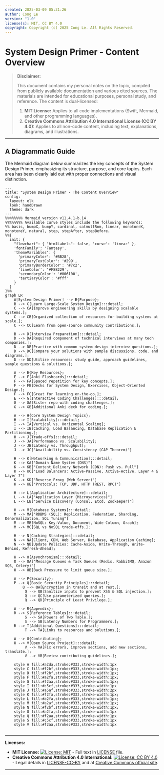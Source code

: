 ```yaml
---
created: 2025-03-09 05:31:26
author: Cong Le
version: "1.0"
license(s): MIT, CC BY 4.0
copyright: Copyright (c) 2025 Cong Le. All Rights Reserved.
---
```




# System Design Primer - Content Overview
> **Disclaimer:**
>
> This document contains my personal notes on the topic,
> compiled from publicly available documentation and various cited sources.
> The materials are intended for educational purposes, personal study, and reference.
> The content is dual-licensed:
> 1. **MIT License:** Applies to all code implementations (Swift, Mermaid, and other programming languages).
> 2. **Creative Commons Attribution 4.0 International License (CC BY 4.0):** Applies to all non-code content, including text, explanations, diagrams, and illustrations.
---


## A Diagrammatic Guide 

The Mermaid diagram below summarizes the key concepts of the System Design Primer, emphasizing its structure, purpose, and core topics.  Each area has been clearly laid out with proper connections and visual distinction.


```mermaid
---
title: "System Design Primer - The Content Overview"
config:
  layout: elk
  look: handDrawn
  theme: dark
---
%%%%%%%% Mermaid version v11.4.1-b.14
%%%%%%%% Available curve styles include the following keywords:
%% basis, bumpX, bumpY, cardinal, catmullRom, linear, monotoneX, monotoneY, natural, step, stepAfter, stepBefore.
%%{
  init: {
    "flowchart": { "htmlLabels": false, 'curve': 'linear' },
    'fontFamily': 'Fantasy',
    'themeVariables': {
      'primaryColor': '#BB28',
      'primaryTextColor': '#299',
      'primaryBorderColor': '#7c2',
      'lineColor': '#F8B229',
      'secondaryColor': '#006100',
      'tertiaryColor': '#fff'
    }
  }
}%%
graph LR
    A[System Design Primer] --> B{Purpose};
    B --> C[Learn Large-Scale System Design]:::detail;
    C --> CA[Improve engineering skills by designing scalable systems.];
    C --> CB[Organized collection of resources for building systems at scale.];
    C --> CC[Learn from open-source community contributions.];

    B --> D[Interview Preparation]:::detail;
    D --> DA[Required component of technical interviews at many tech companies.];
    D --> DB[Practice with common system design interview questions.];
    D --> DC[Compare your solutions with sample discussions, code, and diagrams.];
    D --> DD[Utilize resources: study guide, approach guidelines, sample questions & solutions.];

    A --> E{Key Resources};
    E --> F[Anki Flashcards]:::detail;
    F --> FA[Spaced repetition for key concepts.];
    F --> FB[Decks for System Design, Exercises, Object-Oriented Design.];
    F --> FC[Great for learning on-the-go.];
    E --> G[Interactive Coding Challenges]:::detail;
    G --> GA[Sister repo with coding challenges.];
    G --> GB[Additional Anki deck for coding.];

    A --> H{Core System Design Topics};
    H --> I[Scalability]:::detail;
    I --> IA[Vertical vs. Horizontal Scaling];
    I --> IB[Caching, Load Balancing, Database Replication & Partitioning.];
    H --> J[Trade-offs]:::detail;
    J --> JA[Performance vs. Scalability];
    J --> JB[Latency vs. Throughput];
    J --> JC["Availability vs. Consistency (CAP Theorem)"]

    H --> K[Networking & Communication]:::detail;
    K --> KA["Domain Name System (DNS)"]
    K --> KB["Content Delivery Network (CDN): Push vs. Pull"]
    K --> KC["Load Balancers: Active-Passive, Active-Active, Layer 4 & Layer 7"]
    K --> KD["Reverse Proxy (Web Server)"]
    K --> KE["Protocols: TCP, UDP, HTTP (REST, RPC)"]

    H --> L[Application Architecture]:::detail;
    L --> LA["Application Layer (Microservices)"]
    L --> LB["Service Discovery (Consul, Etcd, Zookeeper)"]

    H --> M[Database Systems]:::detail;
    M --> MA["RDBMS (SQL): Replication, Federation, Sharding, Denormalization, SQL Tuning"]
    M --> MB[NoSQL: Key-Value, Document, Wide Column, Graph];
    M --> MC[SQL vs NoSQL trade-offs.];

    H --> N[Caching Strategies]:::detail;
    N --> NA[Client, CDN, Web Server, Database, Application Caching];
    N --> NB[Update Policies: Cache-Aside, Write-Through, Write-Behind, Refresh-Ahead];

    H --> O[Asynchronism]:::detail;
    O --> OA["Message Queues & Task Queues (Redis, RabbitMQ, Amazon SQS, Celery)"]
    O --> OB[Back Pressure to limit queue size.];

    A --> P{Security};
    P --> Q[Basic Security Principles]:::detail;
        Q --> QA[Encryption in transit and at rest.];
         Q --> QB[Sanitize inputs to prevent XSS & SQL injection.];
         Q --> QC[Use parameterized queries.];
         Q --> QD[Principle of Least Privilege.];

    A --> R{Appendix};
    R --> S[Reference Tables]:::detail;
         S --> SA[Powers of Two Table.];
         S --> SB[Latency Numbers for Programmers.];
    R --> T[Additional Questions]:::detail;
         T --> TA[Links to resources and solutions.];

    A --> U{Contributing};
    U --> V[Open Source Project]:::detail;
         V --> VA[Fix errors, improve sections, add new sections, translate.];
         V --> VB[Review contributing guidelines.];

    style A fill:#a2da,stroke:#333,stroke-width:1px
    style C fill:#f2bf,stroke:#333,stroke-width:1px;
    style D fill:#f2bf,stroke:#333,stroke-width:1px;
    style F fill:#a2fa,stroke:#333,stroke-width:1px;
    style G fill:#f2aa,stroke:#333,stroke-width:1px;
    style I fill:#c5cf,stroke:#333,stroke-width:1px
    style J fill:#a5af,stroke:#333,stroke-width:2px
    style K fill:#f2fa,stroke:#333,stroke-width:1px;
    style L fill:#a2fa,stroke:#333,stroke-width:1px;
    style M fill:#a2af,stroke:#333,stroke-width:1px;
    style N fill:#f2bf,stroke:#333,stroke-width:1px;
    style O fill:#a2fa,stroke:#333,stroke-width:1px
    style Q fill:#f2aa,stroke:#333,stroke-width:1px
    style S fill:#c5cf,stroke:#333,stroke-width:1px
    style V fill:#f2aa,stroke:#333,stroke-width:1px
    
```



---
**Licenses:**

- **MIT License:**  [![License: MIT](https://img.shields.io/badge/License-MIT-yellow.svg)](LICENSE) - Full text in [LICENSE](LICENSE) file.
- **Creative Commons Attribution 4.0 International:** [![License: CC BY 4.0](https://licensebuttons.net/l/by/4.0/88x31.png)](LICENSE-CC-BY) - Legal details in [LICENSE-CC-BY](LICENSE-CC-BY) and at [Creative Commons official site](http://creativecommons.org/licenses/by/4.0/).

---